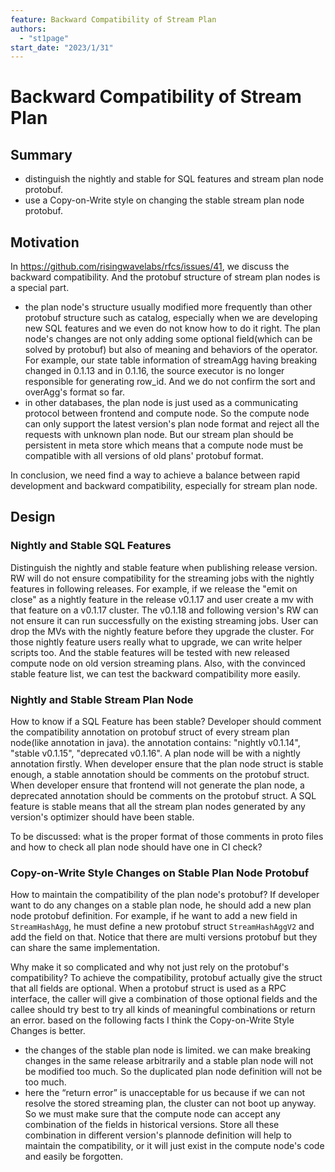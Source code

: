 ```yaml
---
feature: Backward Compatibility of Stream Plan
authors:
  - "st1page"
start_date: "2023/1/31"
---
```


# Backward Compatibility of Stream Plan

## Summary

- distinguish the nightly and stable for SQL features and stream plan node protobuf. 
- use a Copy-on-Write style on changing the stable stream plan node protobuf.

## Motivation

In https://github.com/risingwavelabs/rfcs/issues/41, we discuss the backward compatibility. And the protobuf structure of stream plan nodes is a special part. 
- the plan node's structure usually modified more frequently than other protobuf structure such as catalog, especially when we are developing new SQL features and we even do not know how to do it right. The plan node's changes are not only adding some optional field(which can be solved by protobuf) but also of meaning and behaviors of the operator. For example, our state table information of streamAgg having breaking changed in 0.1.13 and in 0.1.16, the source executor is no longer responsible for generating row_id. And we do not confirm the sort and overAgg's format so far.
- in other databases, the plan node is just used as a communicating protocol between frontend and compute node. So the compute node can only support the latest version's plan node format and reject all the requests with unknown plan node. But our stream plan should be persistent in meta store which means that a compute node must be compatible with all versions of old plans' protobuf format.

In conclusion, we need find a way to achieve a balance between rapid development and backward compatibility, especially for stream plan node.

## Design

### Nightly and Stable SQL Features 
Distinguish the nightly and stable feature when publishing release version. RW will do not ensure compatibility for the streaming jobs with the nightly features in following releases. For example, if we release the "emit on close" as a nightly feature in the release v0.1.17 and user create a mv with that feature on a v0.1.17 cluster. The v0.1.18 and following version's RW can not ensure it can run successfully on the existing streaming jobs. User can drop the MVs with the nightly feature before they upgrade the cluster. For those nightly feature users really what to upgrade, we can write helper scripts too. And the stable features will be tested with new released compute node on old version streaming plans. Also, with the convinced stable feature list, we can test the backward compatibility more easily. 

### Nightly and Stable Stream Plan Node
How to know if a SQL Feature has been stable? Developer should comment the compatibility annotation on protobuf struct of every stream plan node(like annotation in java). the annotation contains: "nightly v0.1.14", "stable v0.1.15", "deprecated v0.1.16". A plan node will be with a nightly annotation firstly. When developer ensure that the plan node struct is stable enough, a stable annotation should be comments on the protobuf struct. When developer ensure that frontend will not generate the plan node, a deprecated annotation should be comments on the protobuf struct. A SQL feature is stable means that all the stream plan nodes generated by any version's optimizer should have been stable.

To be discussed: what is the proper format of those comments in proto files and how to check all plan node should have one in CI check?

### Copy-on-Write Style Changes on Stable Plan Node Protobuf
How to maintain the compatibility of the plan node's protobuf? If developer want to do any changes on a stable plan node, he should add a new plan node protobuf definition. For example, if he want to add a new field in `StreamHashAgg`, he must define a new protobuf struct `StreamHashAggV2` and add the field on that. Notice that there are multi versions protobuf but they can share the same implementation.  

Why make it so complicated and why not just rely on the protobuf's compatibility? To achieve the compatibility, protobuf actually give the struct that all fields are optional. When a protobuf struct is used as a RPC interface, the caller will give a combination of those optional fields and the callee should try best to try all kinds of meaningful combinations or return an error. based on the following facts I think the Copy-on-Write Style Changes is better.
- the changes of the stable plan node is limited. we can make breaking changes in the same release arbitrarily and a stable plan node will not be modified too much. So the duplicated plan node definition will not be too much.
- here the “return error” is unacceptable for us because if we can not resolve the stored streaming plan, the cluster can not boot up anyway. So we must make sure that the compute node can accept any combination of the fields in historical versions. Store all these combination in different version's plannode definition will help to maintain the compatibility, or it will just exist in the compute node's code and easily be forgotten.

